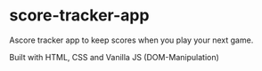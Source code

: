 # score-tracker-app

Ascore tracker app to keep scores when you play your next game.

Built with HTML, CSS and Vanilla JS (DOM-Manipulation)
